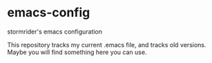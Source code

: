 # emacs-config
stormrider's emacs configuration

This repository tracks my current .emacs file, and tracks old versions.  Maybe you will find something here you can use.
